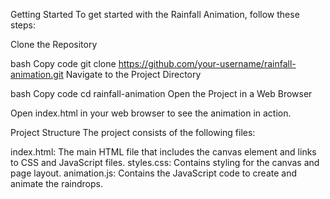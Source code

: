 Getting Started
To get started with the Rainfall Animation, follow these steps:

Clone the Repository

bash
Copy code
git clone https://github.com/your-username/rainfall-animation.git
Navigate to the Project Directory

bash
Copy code
cd rainfall-animation
Open the Project in a Web Browser

Open index.html in your web browser to see the animation in action.

Project Structure
The project consists of the following files:

index.html: The main HTML file that includes the canvas element and links to CSS and JavaScript files.
styles.css: Contains styling for the canvas and page layout.
animation.js: Contains the JavaScript code to create and animate the raindrops.
